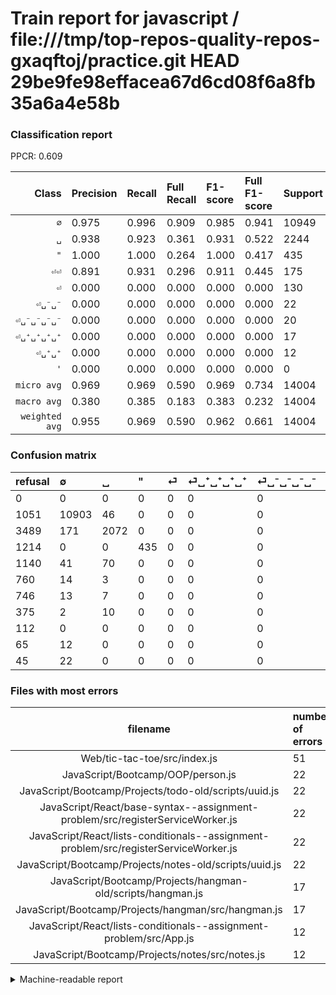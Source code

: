 # Train report for javascript / file:///tmp/top-repos-quality-repos-gxaqftoj/practice.git HEAD 29be9fe98effacea67d6cd08f6a8fb35a6a4e58b

### Classification report

PPCR: 0.609

| Class | Precision | Recall | Full Recall | F1-score | Full F1-score | Support | Full Support | PPCR |
|------:|:----------|:-------|:------------|:---------|:---------|:--------|:-------------|:-----|
| `∅` | 0.975| 0.996| 0.909| 0.985| 0.941| 10949| 12000| 0.912 |
| `␣` | 0.938| 0.923| 0.361| 0.931| 0.522| 2244| 5733| 0.391 |
| `"` | 1.000| 1.000| 0.264| 1.000| 0.417| 435| 1649| 0.264 |
| `⏎⏎` | 0.891| 0.931| 0.296| 0.911| 0.445| 175| 550| 0.318 |
| `⏎` | 0.000| 0.000| 0.000| 0.000| 0.000| 130| 1270| 0.102 |
| `⏎␣⁻␣⁻` | 0.000| 0.000| 0.000| 0.000| 0.000| 22| 67| 0.328 |
| `⏎␣⁻␣⁻␣⁻␣⁻` | 0.000| 0.000| 0.000| 0.000| 0.000| 20| 766| 0.026 |
| `⏎␣⁺␣⁺␣⁺␣⁺` | 0.000| 0.000| 0.000| 0.000| 0.000| 17| 777| 0.022 |
| `⏎␣⁺␣⁺` | 0.000| 0.000| 0.000| 0.000| 0.000| 12| 77| 0.156 |
| `'` | 0.000| 0.000| 0.000| 0.000| 0.000| 0| 112| 0.000 |
| `micro avg` | 0.969| 0.969| 0.590| 0.969| 0.734| 14004| 23001| 0.609 |
| `macro avg` | 0.380| 0.385| 0.183| 0.383| 0.232| 14004| 23001| 0.609 |
| `weighted avg` | 0.955| 0.969| 0.590| 0.962| 0.661| 14004| 23001| 0.609 |

### Confusion matrix

|refusal|  ∅| ␣| "| ⏎| ⏎␣⁺␣⁺␣⁺␣⁺| ⏎␣⁻␣⁻␣⁻␣⁻| ⏎⏎| '| ⏎␣⁺␣⁺| ⏎␣⁻␣⁻| 
|:---|:---|:---|:---|:---|:---|:---|:---|:---|:---|:---|
|0 |0 |0 |0 |0 |0 |0 |0 |0 |0 |0 |
|1051 |10903 |46 |0 |0 |0 |0 |0 |0 |0 |0 |
|3489 |171 |2072 |0 |0 |0 |0 |1 |0 |0 |0 |
|1214 |0 |0 |435 |0 |0 |0 |0 |0 |0 |0 |
|1140 |41 |70 |0 |0 |0 |0 |19 |0 |0 |0 |
|760 |14 |3 |0 |0 |0 |0 |0 |0 |0 |0 |
|746 |13 |7 |0 |0 |0 |0 |0 |0 |0 |0 |
|375 |2 |10 |0 |0 |0 |0 |163 |0 |0 |0 |
|112 |0 |0 |0 |0 |0 |0 |0 |0 |0 |0 |
|65 |12 |0 |0 |0 |0 |0 |0 |0 |0 |0 |
|45 |22 |0 |0 |0 |0 |0 |0 |0 |0 |0 |

### Files with most errors

| filename | number of errors|
|:----:|:-----|
| Web/tic-tac-toe/src/index.js | 51 |
| JavaScript/Bootcamp/OOP/person.js | 22 |
| JavaScript/Bootcamp/Projects/todo-old/scripts/uuid.js | 22 |
| JavaScript/React/base-syntax--assignment-problem/src/registerServiceWorker.js | 22 |
| JavaScript/React/lists-conditionals--assignment-problem/src/registerServiceWorker.js | 22 |
| JavaScript/Bootcamp/Projects/notes-old/scripts/uuid.js | 22 |
| JavaScript/Bootcamp/Projects/hangman-old/scripts/hangman.js | 17 |
| JavaScript/Bootcamp/Projects/hangman/src/hangman.js | 17 |
| JavaScript/React/lists-conditionals--assignment-problem/src/App.js | 12 |
| JavaScript/Bootcamp/Projects/notes/src/notes.js | 12 |

<details>
    <summary>Machine-readable report</summary>
```json
{
  "cl_report": {"\"": {"f1-score": 1.0, "precision": 1.0, "recall": 1.0, "support": 435}, "\u0027": {"f1-score": 0.0, "precision": 0.0, "recall": 0.0, "support": 0}, "macro avg": {"f1-score": 0.38269249720082704, "precision": 0.38045142830325374, "recall": 0.38505784331517545, "support": 14004}, "micro avg": {"f1-score": 0.9692230791202514, "precision": 0.9692230791202514, "recall": 0.9692230791202514, "support": 14004}, "weighted avg": {"f1-score": 0.9621017801389831, "precision": 0.9551764324445124, "recall": 0.9692230791202514, "support": 14004}, "\u2205": {"f1-score": 0.9854928368057125, "precision": 0.975398103417427, "recall": 0.9957987030779066, "support": 10949}, "\u23ce": {"f1-score": 0.0, "precision": 0.0, "recall": 0.0, "support": 130}, "\u23ce\u23ce": {"f1-score": 0.9106145251396648, "precision": 0.8907103825136612, "recall": 0.9314285714285714, "support": 175}, "\u23ce\u2423\u207a\u2423\u207a": {"f1-score": 0.0, "precision": 0.0, "recall": 0.0, "support": 12}, "\u23ce\u2423\u207a\u2423\u207a\u2423\u207a\u2423\u207a": {"f1-score": 0.0, "precision": 0.0, "recall": 0.0, "support": 17}, "\u23ce\u2423\u207b\u2423\u207b": {"f1-score": 0.0, "precision": 0.0, "recall": 0.0, "support": 22}, "\u23ce\u2423\u207b\u2423\u207b\u2423\u207b\u2423\u207b": {"f1-score": 0.0, "precision": 0.0, "recall": 0.0, "support": 20}, "\u2423": {"f1-score": 0.930817610062893, "precision": 0.9384057971014492, "recall": 0.9233511586452763, "support": 2244}},
  "cl_report_full": {"\"": {"f1-score": 0.4174664107485605, "precision": 1.0, "recall": 0.26379624014554276, "support": 1649}, "\u0027": {"f1-score": 0.0, "precision": 0.0, "recall": 0.0, "support": 112}, "macro avg": {"f1-score": 0.23248685936371388, "precision": 0.38045142830325374, "recall": 0.1830159571258874, "support": 23001}, "micro avg": {"f1-score": 0.7335765437103094, "precision": 0.9692230791202514, "recall": 0.5901047780531281, "support": 23001}, "weighted avg": {"f1-score": 0.6614687515780058, "precision": 0.8357701137417611, "recall": 0.5901047780531281, "support": 23001}, "\u2205": {"f1-score": 0.940805936664078, "precision": 0.975398103417427, "recall": 0.9085833333333333, "support": 12000}, "\u23ce": {"f1-score": 0.0, "precision": 0.0, "recall": 0.0, "support": 1270}, "\u23ce\u23ce": {"f1-score": 0.44474761255115963, "precision": 0.8907103825136612, "recall": 0.2963636363636364, "support": 550}, "\u23ce\u2423\u207a\u2423\u207a": {"f1-score": 0.0, "precision": 0.0, "recall": 0.0, "support": 77}, "\u23ce\u2423\u207a\u2423\u207a\u2423\u207a\u2423\u207a": {"f1-score": 0.0, "precision": 0.0, "recall": 0.0, "support": 777}, "\u23ce\u2423\u207b\u2423\u207b": {"f1-score": 0.0, "precision": 0.0, "recall": 0.0, "support": 67}, "\u23ce\u2423\u207b\u2423\u207b\u2423\u207b\u2423\u207b": {"f1-score": 0.0, "precision": 0.0, "recall": 0.0, "support": 766}, "\u2423": {"f1-score": 0.5218486336733409, "precision": 0.9384057971014492, "recall": 0.3614163614163614, "support": 5733}},
  "ppcr": 0.6088430937785314
}
```
</details>
